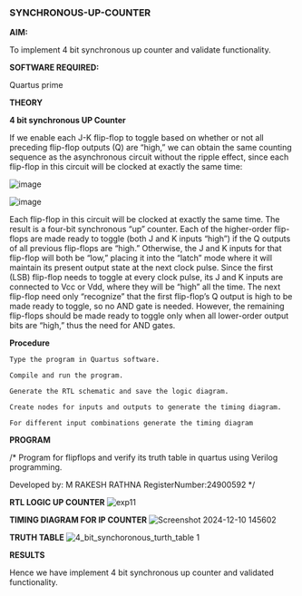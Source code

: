 ### SYNCHRONOUS-UP-COUNTER

**AIM:**

To implement 4 bit synchronous up counter and validate functionality.

**SOFTWARE REQUIRED:**

Quartus prime

**THEORY**

**4 bit synchronous UP Counter**

If we enable each J-K flip-flop to toggle based on whether or not all preceding flip-flop outputs (Q) are “high,” we can obtain the same counting sequence as the asynchronous circuit without the ripple effect, since each flip-flop in this circuit will be clocked at exactly the same time:

![image](https://github.com/naavaneetha/SYNCHRONOUS-UP-COUNTER/assets/154305477/d5db3fa0-e413-404c-b80e-b2f39d82e7e8)


![image](https://github.com/naavaneetha/SYNCHRONOUS-UP-COUNTER/assets/154305477/52cb61eb-d04b-442d-810c-31185a68410b)

Each flip-flop in this circuit will be clocked at exactly the same time.
The result is a four-bit synchronous “up” counter. Each of the higher-order flip-flops are made ready to toggle (both J and K inputs “high”) if the Q outputs of all previous flip-flops are “high.”
Otherwise, the J and K inputs for that flip-flop will both be “low,” placing it into the “latch” mode where it will maintain its present output state at the next clock pulse.
Since the first (LSB) flip-flop needs to toggle at every clock pulse, its J and K inputs are connected to Vcc or Vdd, where they will be “high” all the time.
The next flip-flop need only “recognize” that the first flip-flop’s Q output is high to be made ready to toggle, so no AND gate is needed.
However, the remaining flip-flops should be made ready to toggle only when all lower-order output bits are “high,” thus the need for AND gates.

**Procedure**
~~~
Type the program in Quartus software.

Compile and run the program.

Generate the RTL schematic and save the logic diagram.

Create nodes for inputs and outputs to generate the timing diagram.

For different input combinations generate the timing diagram
~~~

**PROGRAM**

/* Program for flipflops and verify its truth table in quartus using Verilog programming. 

Developed by: M RAKESH RATHNA
RegisterNumber:24900592
*/

**RTL LOGIC UP COUNTER**
![exp11](https://github.com/user-attachments/assets/87e78622-9300-460e-98d7-47fe66b96c63)

**TIMING DIAGRAM FOR IP COUNTER**
![Screenshot 2024-12-10 145602](https://github.com/user-attachments/assets/91c5dc15-95c2-4b1c-aeff-2f63fb86bfa3)


**TRUTH TABLE**
![4_bit_synchoronous_turth_table 1](https://github.com/user-attachments/assets/ecda6347-2051-4f95-b785-d4e790734bfc)


**RESULTS**

Hence we have implement 4 bit synchronous up counter and validated functionality.
